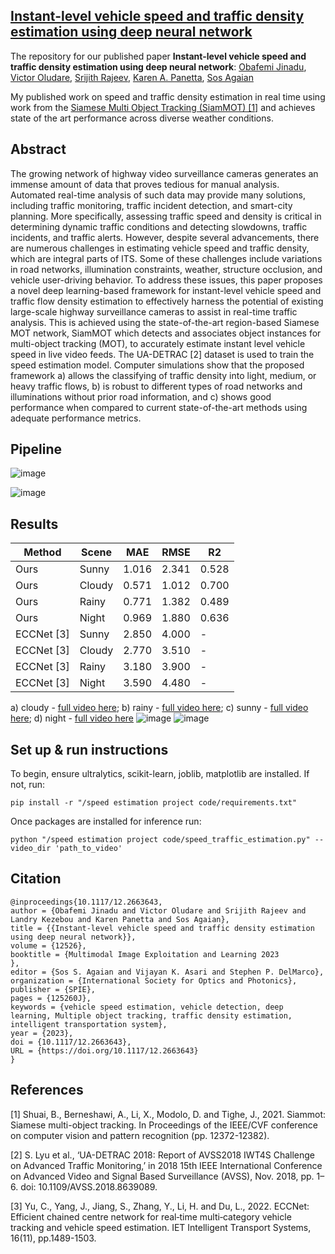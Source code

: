 ## [Instant-level vehicle speed and traffic density estimation using deep neural network](https://www.spiedigitallibrary.org/conference-proceedings-of-spie/12526/125260J/Instant-level-vehicle-speed-and-traffic-density-estimation-using-deep/10.1117/12.2663643.short#_=_)

The repository for our published paper **Instant-level vehicle speed and traffic density estimation using deep neural network**: [Obafemi Jinadu](https://femi-jinadu.github.io/), [Victor Oludare](https://scholar.google.com/citations?user=RlbR3EgAAAAJ&hl=en), [Srijith Rajeev](https://scholar.google.com/citations?user=9vac4DkAAAAJ&hl=en), [Karen A. Panetta](https://scholar.google.com/citations?user=nsOodtAAAAAJ&hl=en), [Sos Agaian](https://scholar.google.com/citations?user=FazfMZMAAAAJ&hl=en)

My published work on speed and traffic density estimation in real time using work from the [Siamese Multi Object Tracking (SiamMOT) [1]](https://openaccess.thecvf.com/content/CVPR2021/papers/Shuai_SiamMOT_Siamese_Multi-Object_Tracking_CVPR_2021_paper.pdf) and achieves state of the art performance across diverse weather conditions. 

## Abstract
The growing network of highway video surveillance cameras generates an immense amount of data that proves tedious for manual analysis. Automated real-time analysis of such data may provide many solutions, including traffic monitoring, traffic incident detection, and smart-city planning. More specifically, assessing traffic speed and density is critical in determining dynamic traffic conditions and detecting slowdowns, traffic incidents, and traffic alerts. However, despite several advancements, there are numerous challenges in estimating vehicle speed and traffic density, which are integral parts of ITS. Some of these challenges include variations in road networks, illumination constraints, weather, structure occlusion, and vehicle user-driving behavior. To address these issues, this paper proposes a novel deep learning-based framework for instant-level vehicle speed and traffic flow density estimation to effectively harness the potential of existing large-scale highway surveillance cameras to assist in real-time traffic analysis. This is achieved using the state-of-the-art region-based Siamese MOT network, SiamMOT which detects and associates object instances for multi-object tracking (MOT), to accurately estimate instant level vehicle speed in live video feeds. The UA-DETRAC [2] dataset is used to train the speed estimation model. Computer simulations show that the proposed framework a) allows the classifying of traffic density into light, medium, or heavy traffic flows, b) is robust to different types of road networks and illuminations without prior road information, and c) shows good performance when compared to current state-of-the-art methods using adequate performance metrics. 


## Pipeline
![image](https://github.com/Obafemi-Jinadu/Speed-and-traffic-density-estimation/blob/635e72b64bf718743fe210be4cf16cd3e1fbd793/speed%20est1.png)

![image](https://github.com/Obafemi-Jinadu/Speed-and-traffic-density-estimation/blob/4d4cc35fe3154b517598250ea0542cb8d3c50b23/speedest2.png)


## Results
 | Method | Scene | MAE| RMSE| R2|
| ---| --- | --- | --- |--- |
| Ours|Sunny| 1.016|2.341|0.528|
|  Ours  |Cloudy|0.571|1.012|0.700|
| Ours |Rainy|0.771|1.382|0.489|
| Ours  |Night|0.969|1.880|0.636|
|ECCNet [3]|Sunny|	2.850|	4.000|	-|
|ECCNet [3]|Cloudy|2.770|	3.510|	-|
|ECCNet [3]|Rainy|	3.180|	3.900|	-|
|ECCNet [3]|Night	|3.590	|4.480|	-|

a) cloudy - [full video here](https://tufts.app.box.com/s/bsxwddo6g00y76wfcdof2lw9jdu59gm1/file/1194038729961);
b)  rainy - [full video here](https://tufts.app.box.com/s/bsxwddo6g00y76wfcdof2lw9jdu59gm1/file/1194033842758);
c)  sunny - [full video here](https://tufts.app.box.com/s/bsxwddo6g00y76wfcdof2lw9jdu59gm1/file/1194070657007);
d)  night - [full video here](https://tufts.app.box.com/s/bsxwddo6g00y76wfcdof2lw9jdu59gm1/file/1193902776245)
![image](https://github.com/Obafemi-Jinadu/Speed-and-traffic-density-estimation/blob/e238c7dc532741c72eda3ac5a6791f2d75b95771/speedresult1.png)
![image](https://github.com/Obafemi-Jinadu/Speed-and-traffic-density-estimation/blob/f6f59e31b4a696f53410ecb9958cb223f8abde1c/spedestres2.png)

## Set up & run instructions
To begin, ensure ultralytics, scikit-learn, joblib, matplotlib are installed. If not, run:
```
pip install -r "/speed estimation project code/requirements.txt"
```
Once packages are installed for inference run:
```
python "/speed estimation project code/speed_traffic_estimation.py" --video_dir 'path_to_video'
```

## Citation
```
@inproceedings{10.1117/12.2663643,
author = {Obafemi Jinadu and Victor Oludare and Srijith Rajeev and Landry Kezebou and Karen Panetta and Sos Agaian},
title = {{Instant-level vehicle speed and traffic density estimation using deep neural network}},
volume = {12526},
booktitle = {Multimodal Image Exploitation and Learning 2023
},
editor = {Sos S. Agaian and Vijayan K. Asari and Stephen P. DelMarco},
organization = {International Society for Optics and Photonics},
publisher = {SPIE},
pages = {125260J},
keywords = {vehicle speed estimation, vehicle detection, deep learning, Multiple object tracking, traffic density estimation, intelligent transportation system},
year = {2023},
doi = {10.1117/12.2663643},
URL = {https://doi.org/10.1117/12.2663643}
}

```

## References
[1] 	Shuai, B., Berneshawi, A., Li, X., Modolo, D. and Tighe, J., 2021. Siammot: Siamese multi-object tracking. In Proceedings of the IEEE/CVF conference on computer vision and pattern recognition (pp. 12372-12382). 

[2] S. Lyu et al., ‘UA-DETRAC 2018: Report of AVSS2018 IWT4S Challenge on Advanced Traffic Monitoring,’ in 2018 15th IEEE International Conference on Advanced Video and Signal Based Surveillance (AVSS), Nov. 2018, pp. 1–6. doi: 10.1109/AVSS.2018.8639089. 

[3] Yu, C., Yang, J., Jiang, S., Zhang, Y., Li, H. and Du, L., 2022. ECCNet: Efficient chained centre network for real‐time multi‐category vehicle tracking and vehicle speed estimation. IET Intelligent Transport Systems, 16(11), pp.1489-1503. 



